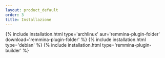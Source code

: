 ```yaml
---
layout: product_default
order: 3
title: Installazione
---
```

{% include installation.html type='archlinux' aur='remmina-plugin-folder' download='remmina-plugin-folder' %}
{% include installation.html type='debian' %}
{% include installation.html type='remmina-plugin-builder' %}
